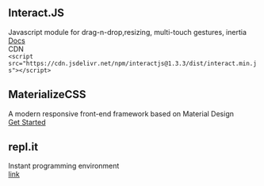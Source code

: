 ## Interact.JS
Javascript module for drag-n-drop,resizing, multi-touch gestures, inertia    
[Docs](http://interactjs.io/docs/)   
CDN   
```<script src="https://cdn.jsdelivr.net/npm/interactjs@1.3.3/dist/interact.min.js"></script>```

## MaterializeCSS   
A modern responsive front-end framework based on Material Design   
[Get Started](http://archives.materializecss.com/0.100.2/getting-started.html)   

## repl.it   
Instant programming environment   
[link](https://repl.it/)   